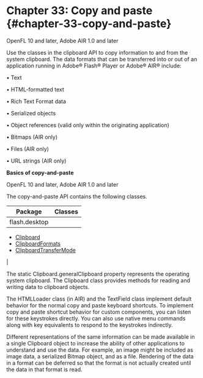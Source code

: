# Chapter 33: Copy and paste {#chapter-33-copy-and-paste}

OpenFL 10 and later, Adobe AIR 1.0 and later

Use the classes in the clipboard API to copy information to and from the system clipboard. The data formats that can be transferred into or out of an application running in Adobe® Flash® Player or Adobe® AIR® include:

• Text

• HTML-formatted text

• Rich Text Format data

• Serialized objects

• Object references (valid only within the originating application)

• Bitmaps (AIR only)

• Files (AIR only)

• URL strings (AIR only)

**Basics of copy-and-paste**

OpenFL 10 and later, Adobe AIR 1.0 and later

The copy-and-paste API contains the following classes.

| **Package** | **Classes** |
| --- | --- |
| flash.desktop | 

*   [Clipboard](http://help.adobe.com/en_US/FlashPlatform/reference/Haxe/3/flash/desktop/Clipboard.html)
*   [ClipboardFormats](http://help.adobe.com/en_US/FlashPlatform/reference/Haxe/3/flash/desktop/ClipboardFormats.html)
*   [ClipboardTransferMode](http://help.adobe.com/en_US/FlashPlatform/reference/Haxe/3/flash/desktop/ClipboardTransferMode.html)

 |

The static Clipboard.generalClipboard property represents the operating system clipboard. The Clipboard class provides methods for reading and writing data to clipboard objects.

The HTMLLoader class (in AIR) and the TextField class implement default behavior for the normal copy and paste keyboard shortcuts. To implement copy and paste shortcut behavior for custom components, you can listen for these keystrokes directly. You can also use native menu commands along with key equivalents to respond to the keystrokes indirectly.

Different representations of the same information can be made available in a single Clipboard object to increase the ability of other applications to understand and use the data. For example, an image might be included as image data, a serialized Bitmap object, and as a file. Rendering of the data in a format can be deferred so that the format is not actually created until the data in that format is read.